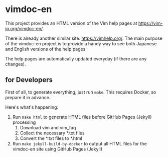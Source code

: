 # vimdoc-en

This project provides an HTML version of the Vim help pages at <https://vim-jp.org/vimdoc-en/>.

There is already another similar site: <https://vimhelp.org/>.
The main purpose of the vimdoc-en project is to provide a handy way to see both Japanese and English versions of the help pages.

The help pages are automatically updated everyday (if there are any changes).

## for Developers

First of all, to generate everything, just run `make`.
This requires Docker, so prepare it in advance.

Here's what's happening:

1. Run `make html` to generate HTML files before GitHub Pages (Jekyll) processing
    1. Download vim and vim\_faq
    2. Collect the necessary \*.txt files
    3. Convert the \*.txt files to \*.html
2. Run `make jekyll-build-by-docker` to output all HTML files for the vimdoc-en site using GitHub Pages (Jekyll)
